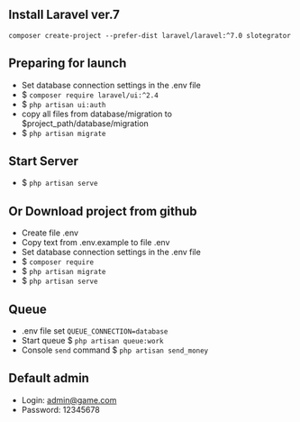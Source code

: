 ## Install Laravel ver.7
`composer create-project --prefer-dist laravel/laravel:^7.0 slotegrator`

## Preparing for launch
- Set database connection settings in the .env file 
- $ `composer require laravel/ui:^2.4`
- $ `php artisan ui:auth`
- copy all files from database/migration to $project_path/database/migration
- $ `php artisan migrate`

## Start Server
- $ `php artisan serve`

## Or Download project from github
- Create file .env
- Copy text from .env.example to file .env
- Set database connection settings in the .env file
- $ `composer require`
- $ `php artisan migrate`
- $ `php artisan serve`

## Queue
- .env file set `QUEUE_CONNECTION=database`
- Start queue $ `php artisan queue:work`
- Console `send` command  $ `php artisan send_money`

## Default admin
- Login: admin@game.com
- Password: 12345678
